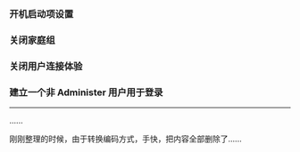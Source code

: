 ### 开机启动项设置

### 关闭家庭组

### 关闭用户连接体验

### 建立一个非 Administer 用户用于登录

***

......


刚刚整理的时候，由于转换编码方式，手快，把内容全部删除了......
